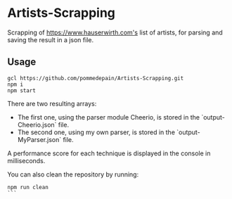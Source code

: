 # Artists-Scrapping

Scrapping of https://www.hauserwirth.com's list of artists, for parsing and saving the result in a json file.

## Usage

```
gcl https://github.com/pommedepain/Artists-Scrapping.git
npm i
npm start
```

There are two resulting arrays:
<ul>
	<li>The first one, using the parser module Cheerio, is stored in the `output-Cheerio.json` file.</li>
	<li>The second one, using my own parser, is stored in the `output-MyParser.json` file.</li>
</ul>
A performance score for each technique is displayed in the console in milliseconds.

You can also clean the repository by running:

````
npm run clean
```

